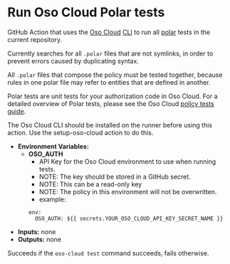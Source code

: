 # Run Oso Cloud Polar tests

GitHub Action that uses the [Oso Cloud](https://www.osohq.com/)
[CLI](https://www.osohq.com/docs/reference/client-apis/cli)
to run all [polar](https://www.osohq.com/docs/tutorials/quickstart)
tests in the current repository.

Currently searches for all `.polar` files that are not symlinks,
in order to prevent errors caused by duplicating syntax.

All `.polar` files that compose the policy must be tested together,
because rules in one polar file may refer to entities that are
defined in another.

Polar tests are unit tests for your authorization code in Oso Cloud.
For a detailed overview of Polar tests, please see the Oso Cloud
[policy tests guide](https://www.osohq.com/docs/guides/develop/policy-tests).

The Oso Cloud CLI should be installed on the runner before using this action.
Use the setup-oso-cloud action to do this.

- __Environment Variables:__
    - __OSO_AUTH__
        - API Key for the Oso Cloud environment to use when running tests.
        - NOTE: The key should be stored in a GitHub secret.
        - NOTE: This can be a read-only key
        - NOTE: The policy in this environment will not be overwritten.
        - example:
        ```
        env:
          OSO_AUTH: ${{ secrets.YOUR_OSO_CLOUD_API_KEY_SECRET_NAME }}
        ```
- __Inputs:__ none
- __Outputs:__ none

Succeeds if the `oso-cloud test` command succeeds, fails otherwise.

